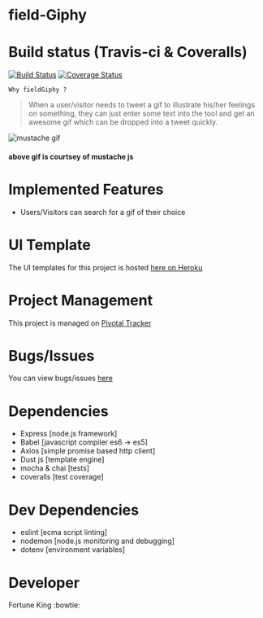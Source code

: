 # field-Giphy

# Build status (Travis-ci & Coveralls)
[![Build Status](https://travis-ci.com/chunkingz/fieldGiphy.svg?branch=develop)](https://travis-ci.com/chunkingz/fieldGiphy)
[![Coverage Status](https://coveralls.io/repos/github/chunkingz/fieldGiphy/badge.svg?branch=develop)](https://coveralls.io/github/chunkingz/fieldGiphy?branch=develop)

`Why fieldGiphy ?`
> When a user/visitor needs to tweet a gif to illustrate his/her feelings on something, they can just enter some text into the tool and get an awesome gif which can be dropped into a tweet quickly.

![mustache gif](https://cloud.githubusercontent.com/assets/288977/8779228/a3cf700e-2f02-11e5-869a-300312fb7a00.gif "mustache gif")
#### above gif is courtsey of mustache js

# Implemented Features
- Users/Visitors can search for a gif of their choice

# UI Template
The UI templates for this project is hosted [here on Heroku](https://field-giphy.herokuapp.com/search)

# Project Management
This project is managed on [Pivotal Tracker](https://www.pivotaltracker.com/n/projects/2229291)

# Bugs/Issues
You can view bugs/issues [here](https://github.com/chunkingz/fieldGiphy/issues)

# Dependencies
- Express [node.js framework]
- Babel [javascript compiler es6 -> es5]
- Axios [simple promise based http client]
- Dust js [template engine]
- mocha & chai [tests]
- coveralls [test coverage]

# Dev Dependencies
- eslint [ecma script linting]
- nodemon [node.js monitoring and debugging]
- dotenv [environment variables]

# Developer
Fortune King :bowtie:
